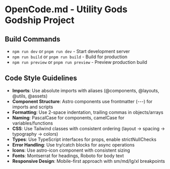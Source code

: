# OpenCode.md - Utility Gods Godship Project

## Build Commands
- `npm run dev` or `pnpm run dev` - Start development server
- `npm run build` or `pnpm run build` - Build for production
- `npm run preview` or `pnpm run preview` - Preview production build

## Code Style Guidelines
- **Imports**: Use absolute imports with aliases (@components, @layouts, @utils, @assets)
- **Component Structure**: Astro components use frontmatter (---) for imports and scripts
- **Formatting**: Use 2-space indentation, trailing commas in objects/arrays
- **Naming**: PascalCase for components, camelCase for variables/functions
- **CSS**: Use Tailwind classes with consistent ordering (layout → spacing → typography → colors)
- **Types**: Use TypeScript interfaces for props, enable strictNullChecks
- **Error Handling**: Use try/catch blocks for async operations
- **Icons**: Use astro-icon component with consistent sizing
- **Fonts**: Montserrat for headings, Roboto for body text
- **Responsive Design**: Mobile-first approach with sm/md/lg/xl breakpoints